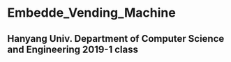 # Embedde_Vending_Machine
## Hanyang Univ. Department of Computer Science and Engineering 2019-1 class
